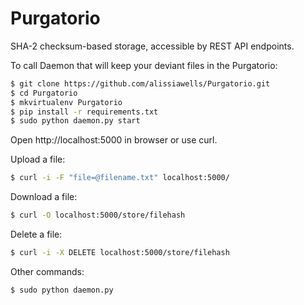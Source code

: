 # Purgatorio

SHA-2 checksum-based storage, accessible by REST API endpoints.

To call Daemon that will keep your deviant files in the Purgatorio:

 ```sh
$ git clone https://github.com/alissiawells/Purgatorio.git
$ cd Purgatorio
$ mkvirtualenv Purgatorio
$ pip install -r requirements.txt
$ sudo python daemon.py start
```
Open http://localhost:5000 in browser or use curl.

Upload a file:
  
 ```sh
$ curl -i -F "file=@filename.txt" localhost:5000/
```
Download a file:
  
 ```sh
$ curl -O localhost:5000/store/filehash
```
Delete a file:
  
 ```sh
$ curl -i -X DELETE localhost:5000/store/filehash
```

Other commands:
 ```sh
$ sudo python daemon.py 
```
       

